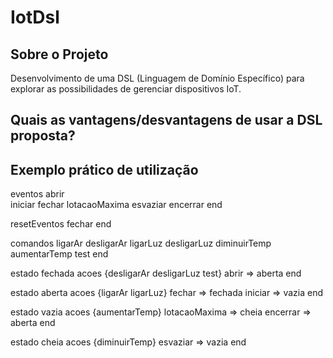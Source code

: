 # IotDsl

## Sobre o Projeto
Desenvolvimento de uma DSL (Linguagem de Domínio Específico) para explorar as possibilidades de gerenciar dispositivos IoT.

## Quais as vantagens/desvantagens de usar a DSL proposta?

## Exemplo prático de utilização
eventos
 abrir  
 iniciar
 fechar
 lotacaoMaxima 
 esvaziar 
 encerrar 
 end
 
resetEventos
 fechar
end

comandos
 ligarAr 
 desligarAr 
 ligarLuz 
 desligarLuz 
 diminuirTemp 
 aumentarTemp 
 test
 end

estado fechada
 acoes {desligarAr desligarLuz test}
 abrir => aberta
 end

estado aberta
 acoes {ligarAr ligarLuz}
 fechar => fechada
 iniciar => vazia
 end
 
estado vazia
 acoes {aumentarTemp}
 lotacaoMaxima => cheia
 encerrar => aberta
 end
 
estado cheia
 acoes {diminuirTemp}
 esvaziar => vazia
 end 
